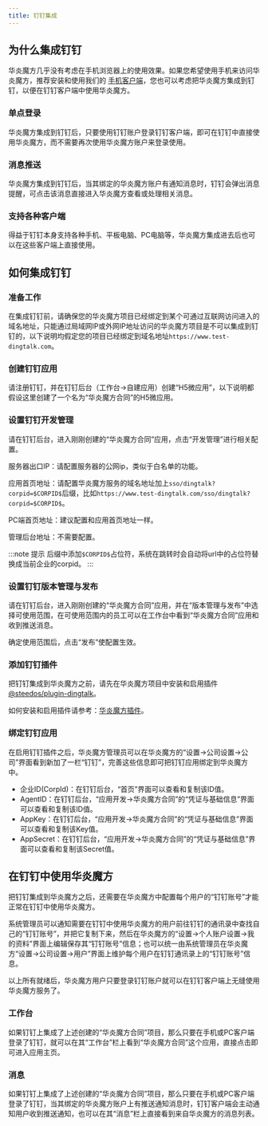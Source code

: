 ```yaml
---
title: 钉钉集成
---
```


## 为什么集成钉钉

华炎魔方几乎没有考虑在手机浏览器上的使用效果。如果您希望使用手机来访问华炎魔方，推荐安装和使用我们的 [手机客户端](/help/clients/mobile)，您也可以考虑把华炎魔方集成到钉钉，以便在钉钉客户端中使用华炎魔方。

### 单点登录

华炎魔方集成到钉钉后，只要使用钉钉账户登录钉钉客户端，即可在钉钉中直接使用华炎魔方，而不需要再次使用华炎魔方账户来登录使用。

### 消息推送

华炎魔方集成到钉钉后，当其绑定的华炎魔方账户有通知消息时，钉钉会弹出消息提醒，可点击该消息直接进入华炎魔方查看或处理相关消息。

### 支持各种客户端

得益于钉钉本身支持各种手机、平板电脑、PC电脑等，华炎魔方集成进去后也可以在这些客户端上直接使用。

## 如何集成钉钉

### 准备工作

在集成钉钉前，请确保您的华炎魔方项目已经绑定到某个可通过互联网访问进入的域名地址，只能通过局域网IP或外网IP地址访问的华炎魔方项目是不可以集成到钉钉的，以下说明均假定您的项目已经绑定到域名地址`https://www.test-dingtalk.com`。

### 创建钉钉应用

请注册钉钉，并在钉钉后台（工作台->自建应用）创建“H5微应用”，以下说明都假设这里创建了一个名为“华炎魔方合同”的H5微应用。

### 设置钉钉开发管理

请在钉钉后台，进入刚刚创建的“华炎魔方合同”应用，点击“开发管理”进行相关配置。

服务器出口IP：请配置服务器的公网ip，类似于白名单的功能。

应用首页地址：请配置华炎魔方服务的域名地址加上`sso/dingtalk?corpid=$CORPID$`后缀，比如`https://www.test-dingtalk.com/sso/dingtalk?corpid=$CORPID$`。

PC端首页地址：建议配置和应用首页地址一样。

管理后台地址：不需要配置。

:::note 提示
后缀中添加`$CORPID$`占位符，系统在跳转时会自动将url中的占位符替换成当前企业的corpid。
:::

### 设置钉钉版本管理与发布

请在钉钉后台，进入刚刚创建的“华炎魔方合同”应用，并在“版本管理与发布”中选择可使用范围，在可使用范围内的员工可以在工作台中看到“华炎魔方合同”应用和收到推送消息。

确定使用范围后，点击“发布”使配置生效。

### 添加钉钉插件

把钉钉集成到华炎魔方之前，请先在华炎魔方项目中安装和启用插件 [@steedos/plugin-dingtalk](https://www.npmjs.com/package/@steedos/plugin-dingtalk)。

如何安装和启用插件请参考：[华炎魔方插件](/plugins/index)。

### 绑定钉钉应用

在启用钉钉插件之后，华炎魔方管理员可以在华炎魔方的“设置->公司设置->公司”界面看到新加了一栏“钉钉”，完善这些信息即可把钉钉应用绑定到华炎魔方中。

- 企业ID(CorpId)：在钉钉后台，“首页”界面可以查看和复制该ID值。
- AgentID：在钉钉后台，“应用开发->华炎魔方合同”的“凭证与基础信息”界面可以查看和复制该ID值。
- AppKey：在钉钉后台，“应用开发->华炎魔方合同”的“凭证与基础信息”界面可以查看和复制该Key值。
- AppSecret：在钉钉后台，“应用开发->华炎魔方合同”的“凭证与基础信息”界面可以查看和复制该Secret值。

## 在钉钉中使用华炎魔方

把钉钉集成到华炎魔方之后，还需要在华炎魔方中配置每个用户的“钉钉账号”才能正常在钉钉中使用华炎魔方。

系统管理员可以通知需要在钉钉中使用华炎魔方的用户前往钉钉的通讯录中查找自己的“钉钉账号”，并把它复制下来，然后在华炎魔方的“设置->个人账户设置->我的资料”界面上编辑保存其“钉钉账号”信息；也可以统一由系统管理员在华炎魔方“设置->公司设置->用户”界面上维护每个用户在钉钉通讯录上的“钉钉账号”信息。

以上所有就绪后，华炎魔方用户只要登录钉钉账户就可以在钉钉客户端上无缝使用华炎魔方服务了。

### 工作台

如果钉钉上集成了上述创建的“华炎魔方合同”项目，那么只要在手机或PC客户端登录了钉钉，就可以在其“工作台”栏上看到“华炎魔方合同”这个应用，直接点击即可进入应用主页。

### 消息

如果钉钉上集成了上述创建的“华炎魔方合同”项目，那么只要在手机或PC客户端登录了钉钉，当其绑定的华炎魔方账户上有推送通知消息时，钉钉客户端会主动通知用户收到推送通知，也可以在其“消息”栏上直接看到来自华炎魔方的消息列表。
